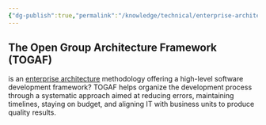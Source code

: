 ```yaml
---
{"dg-publish":true,"permalink":"/knowledge/technical/enterprise-architecture/togaf/","dgPassFrontmatter":true}
---
```


## The Open Group Architecture Framework (TOGAF)
is an [enterprise architecture](https://www.cio.com/article/222421/what-is-enterprise-architecture-a-framework-for-transformation.html) methodology offering a high-level software development framework? TOGAF helps organize the development process through a systematic approach aimed at reducing errors, maintaining timelines, staying on budget, and aligning IT with business units to produce quality results.
